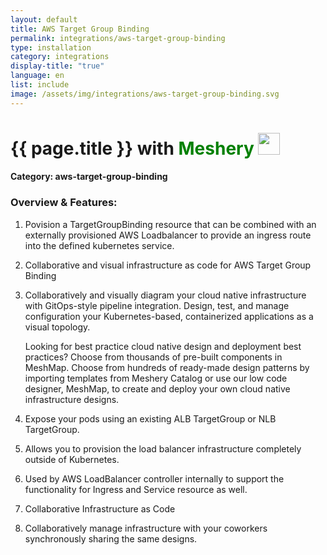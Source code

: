 ```yaml
---
layout: default
title: AWS Target Group Binding
permalink: integrations/aws-target-group-binding
type: installation
category: integrations
display-title: "true"
language: en
list: include
image: /assets/img/integrations/aws-target-group-binding.svg
---
```


<h1>{{ page.title }} with <span style="font-weight: bold; color: green;">Meshery</span> <img src="{{ page.image }}" style="width: 35px; height: 35px;" /></h1>


#### Category: aws-target-group-binding

### Overview & Features:
1. Povision a TargetGroupBinding resource that can be combined with an externally provisioned AWS Loadbalancer to provide an ingress route into the defined kubernetes service.

2. Collaborative and visual infrastructure as code for AWS Target Group Binding

4. 
    Collaboratively and visually diagram your cloud native infrastructure with GitOps-style pipeline integration. Design, test, and manage configuration your Kubernetes-based, containerized applications as a visual topology.



    Looking for best practice cloud native design and deployment best practices? Choose from thousands of pre-built components in MeshMap. Choose from hundreds of ready-made design patterns by importing templates from Meshery Catalog or use our low code designer, MeshMap, to create and deploy your own cloud native infrastructure designs.



5. Expose your pods using an existing ALB TargetGroup or NLB TargetGroup.

6. Allows you to provision the load balancer infrastructure completely outside of Kubernetes.

7. Used by AWS LoadBalancer controller internally to  support the functionality for Ingress and Service resource as well.

8. Collaborative Infrastructure as Code

9. Collaboratively manage infrastructure with your coworkers synchronously sharing the same designs.

